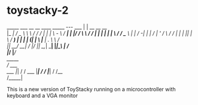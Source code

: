 # toystacky-2

 _____   ___   __    __   ____  _____  ---      ___  | | __  __    __     
|_   _| / _ \  \ \  / / / ___| |_   _| \ - \   / __| | |/ /  \ \  / /
  | |  | | | |  \ \/ /  \___ \   | |   / -| | | /    | ' /    \ \/ / 
  | |  | |_| |   \  /    ___) |  | |  | (_| | \ |__  | . \     \  /  
  |_|   \___/  __| /    |____/   |_|   \__,_|  \___| |_|\_\  __| /   
              |___/                                         |___/   
                               _____   
                              / ___ \
                       ___    |_| / /    ___
                      |___|      / /    |___|
                               / /__  
                              /_____|

This is a new version of ToyStacky running on a microcontroller with keyboard and a VGA monitor
